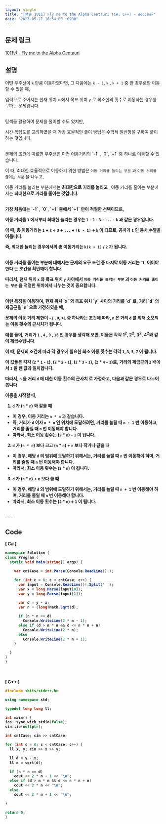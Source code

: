```yaml
---
layout: single
title: "[백준 1011] Fly me to the Alpha Centauri (C#, C++) - soo:bak"
date: "2023-05-27 16:54:00 +0900"
---
```


## 문제 링크
  [1011번 - Fly me to the Alpha Centauri](https://www.acmicpc.net/problem/1011)

## 설명
어떤 우주선이 `k` 만큼 이동하였다면, 그 다음에는 `k - 1`, `k` , `k + 1` 중 한 경우로만 이동할 수 있을 때, <br>

입력으로 주어지는 현재 위치 `x` 에서 목표 위치 `y` 로 최소한의 횟수로 이동하는 경우를 구하는 문제입니다. <br>
<br>

탐색을 활용하여 문제를 풀이할 수도 있지만, <br>

시간 복잡도를 고려하였을 때 가장 효율적인 풀이 방법은 수학적 일반항을 구하여 풀이하는 것입니다. <br>

<br>
문제의 조건에 따르면 우주선은 이전 이동거리의 `-1` , `0`, `+1` 중 하나로 이동할 수 있습니다. <br>

이 때, 최대한 효율적으로 이동하기 위한 방법은 `이동 거리를 늘리는 부분` 과 `이동 거리를 줄이는 부분` 을 나누고, <br>

이동 거리를 늘리는 부분에서는 <b> 최대한으로 거리를 늘리고 </b>, 이동 거리를 줄이는 부분에서는 <b> 최대한으로 거리를 줄이는 것입니다. <br>

<br>
가장 처음에는 `-1` , `0`, `+1` 중에서 `+1` 만이 적절한 선택이므로, <br>

이동 거리를 `1` 에서부터 최대한 늘리는 경우는 `1` - `2` - `3` - `...` - `k` 과 같은 경우입니다. <br>

이 때, 총 이동거리는 `1` + `2` + `3` + `...` + `(k - 1)` + `k` 이 되므로, 공차가 `1` 인 등차 수열을 이룹니다. <br>

즉, 최대한 늘리는 경우에서의 총 이동거리는 `k(k + 1)` / `2` 가 됩니다. <br>

<br>
이동 거리를 줄이는 부분에 대해서는 문제의 요구 조건 중 <b>마지막 이동 거리는</b> `1` <b> 이어야 한다</b> 는 조건을 확인해야 합니다. <br>

따라서, 현재 위치 `x` 와 목표 위치 `y` 사이에서 `이동 거리를 늘리는 부분` 과 `이동 거리를 줄이는 부분` 을 적절한 위치에서 나누는 것이 중요합니다. <br>

<br>
이런 특징을 이용하여, 현재 위치 `x` 와 목표 위치 `y` 사이의 거리를 `d` 로, 거리 `d` 의 제곱근을 `n` 으로 가정하였을 때,<br>

문제의 이동 거리 제한이 `-1` , `0`, `+1` 중 하나라는 조건에 따라, `n` 은 거리 `d` 를 위해 소모되는 이동 횟수의 근사치가 됩니다. <br>

예를 들어, 거리가 `1` , `4` , `9` , `16` 인 경우를 생각해 보면, 이들은 각각 1<sup>2</sup>, 2<sup>2</sup>, 3<sup>2</sup>, 4<sup>2</sup>와 같이 제곱수입니다. <br>

이 때, 문제의 조건에 따라 각 경우에 필요한 최소 이동 횟수는 각각 `1`, `3`, `5`, `7` 이 됩니다.<br>

이 값들은 각각 (`2` * `1` - `1`), (`2` * `2` - `1`), (`2` * `3` - `1`), (`2` * `4` - `1`)로, 거리의 제곱근의 `2` 배에서 `1` 을 뺀 값과 일치합니다.<br>

따라서, `n` 을 거리 `d` 에 대한 이동 횟수의 <b> 근사치 </b> 로 가정하고, 다음과 같은 경우로 나누어 봅니다. <br>

이동을 시작할 때, <br>

1.  `d` 가 (`n` * `n`) 와 같을 때 <br>
  - 이 경우, 이동 거리는 `n * n` 과 같습니다. <br>
  - 즉, 거리가 `d` 이자 `n * n` 인 위치에 도달하려면, 거리를 늘릴 때 `n - 1` 번 이동하고, 거리를 줄일 때 `n` 번 이동해야 합니다. <br>
  - 따라서, 최소 이동 횟수는 (`2` * `n`) - `1` 이 됩니다. <br>

2. `d` 가 (`n * n`) 보다 크고 (`n` * `n`) + `n` 보다 작거나 같을 때 <br>
  - 이 경우, 해당 `d` 의 범위에 도달하기 위해서는, 거리를 늘릴 때 `n` 번 이동해야 하며, 거리를 줄일 때 `n` 번 이동해야 합니다. <br>
  - 따라서, 최소 이동 횟수는 (`2` * `n`) 이 됩니다. <br>

3. `d` 가 (`n` * `n`) + `n` 보다 클 때
  - 이 경우, 해당 `d` 의 범위에 도달하기 위해서는, 거리를 늘릴 때 `n + 1` 번 이동해야 하며, 거리를 줄일 때 `n` 번 이동해야 합니다. <br>
  - 따라서, 최소 이동 횟수는 (`2` * `n`) + `1` 이 됩니다. <br>


<br>
- - -

## Code
<b>[ C# ] </b>
<br>

  ```c#
namespace Solution {
  class Program {
    static void Main(string[] args) {

      var cntCase = int.Parse(Console.ReadLine()!);

      for (int c = 0; c < cntCase; c++) {
        var input = Console.ReadLine()!.Split(' ');
        var x = long.Parse(input[0]);
        var y = long.Parse(input[1]);

        var d = y - x;
        var n = (long)Math.Sqrt(d);

        if (n * n == d)
          Console.WriteLine(2 * n - 1);
        else if (d > n * n && d <= n * n + n)
          Console.WriteLine(2 * n);
        else
          Console.WriteLine(2 * n + 1);
      }

    }
  }
}
  ```
<br><br>
<b>[ C++ ] </b>
<br>

  ```c++
#include <bits/stdc++.h>

using namespace std;

typedef long long ll;

int main() {
  ios::sync_with_stdio(false);
  cin.tie(nullptr);

  int cntCase; cin >> cntCase;

  for (int c = 0; c < cntCase; c++) {
    ll x, y; cin >> x >> y;

    ll d = y - x;
    ll n = sqrt(d);

    if (n * n == d)
      cout << 2 * n - 1 << "\n";
    else if (d > n * n && d <= n * n + n)
      cout << 2 * n << "\n";
    else
      cout << 2 * n + 1 << "\n";

  }

  return 0;
}
  ```

